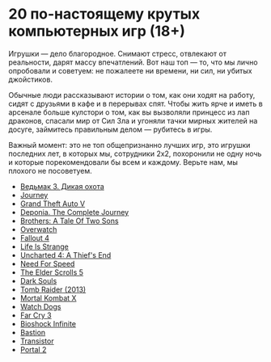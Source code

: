 # 20 по-настоящему крутых компьютерных игр (18+)

Игрушки — дело благородное. Снимают стресс, отвлекают от реальности, дарят массу впечатлений. Вот наш топ — то, что мы лично опробовали и советуем: не пожалеете ни времени, ни сил, ни убитых джойстиков.

Обычные люди рассказывают истории о том, как они ходят на работу, сидят с друзьями в кафе и в перерывах спят. Чтобы жить ярче и иметь в арсенале больше кулстори о том, как вы вызволяли принцесс из лап драконов, спасали мир от Сил Зла и угоняли тачки мирных жителей на досуге, займитесь правильным делом — рубитесь в игры.

Важный момент: это не топ общепризнанно лучших игр, это игрушки последних лет, в которых мы, сотрудники 2х2, похоронили не одну ночь и которые порекомендовали бы всем и каждому. Верьте нам, мы плохого не посоветуем.

*   [Ведьмак 3. Дикая охота](../Игры/Witcher%203.md)
*   [Journey](../Игры/Journey.md)
*   [Grand Theft Auto V](../Игры/Grand%20Theft%20Auto%20V.md)
*   [Deponia. The Complete Journey](../Игры/Deponia.md)
*   [Brothers: A Tale Of Two Sons](../Игры/Brothers.md)
*   [Overwatch](../Игры/Overwatch.md)
*   [Fallout 4](../Игры/Fallout%204.md)
*   [Life Is Strange](../Игры/Life%20is%20Strange.md)
*   [Uncharted 4: A Thief's End](../Игры/Uncharted%204.md)
*   [Need For Speed](../Игры/Need%20For%20Speed.md)
*   [The Elder Scrolls 5](../Игры/The%20Elder%20Scrolls%205.md)
*   [Dark Souls](../Игры/Dark%20Souls.md)
*   [Tomb Raider (2013)](../Игры/Tomb%20Raider.md)
*   [Mortal Kombat X](../Игры/Mortal%20Kombat%20X.md)
*   [Watch Dogs](../Игры/Watch%20Dogs.md)
*   [Far Cry 3](../Игры/Far%20Cry%203.md)
*   [Bioshock Infinite](../Игры/Bioshock%20Infinite.md)
*   [Bastion](../Игры/Bastion.md)
*   [Transistor](../Игры/Transistor.md)
*   [Portal 2](../Игры/Portal%202.md)
